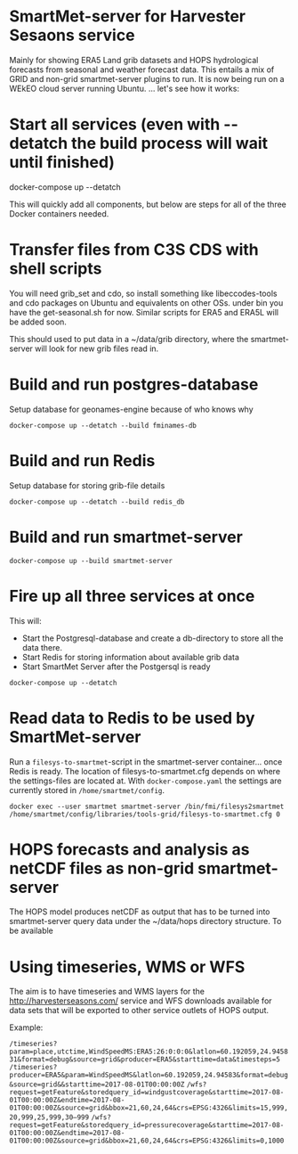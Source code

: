 
# SmartMet-server for Harvester Sesaons service

Mainly for showing ERA5 Land grib datasets and HOPS hydrological forecasts from seasonal and weather forecast data.
This entails a mix of GRID and non-grid smartmet-server plugins to run. It is now being run on a WEkEO cloud server running Ubuntu.
... let's see how it works:

# Start all services (even with --detatch the build process will wait until finished)
docker-compose up --detatch

This will quickly add all components, but below are steps for all of the three Docker containers needed.

# Transfer files from C3S CDS with shell scripts
You will need grib_set and cdo, so install something like libeccodes-tools and cdo packages on Ubuntu and equivalents on other OSs.
under bin you have the get-seasonal.sh for now. Similar scripts for ERA5 and ERA5L will be added soon.

This should used to put data in a ~/data/grib directory, where the smartmet-server will look for new grib files read in.

# Build and run postgres-database

Setup database for geonames-engine because of who knows why

`docker-compose up --detatch --build fminames-db`

# Build and run Redis

Setup database for storing grib-file details

`docker-compose up --detatch --build redis_db`

# Build and run smartmet-server

`docker-compose up --build smartmet-server`

# Fire up all three services at once

This will:

* Start the Postgresql-database and create a db-directory to store all the data there.
* Start Redis for storing information about available grib data
* Start SmartMet Server after the Postgersql is ready

`docker-compose up --detatch`

# Read data to Redis to be used by SmartMet-server

Run a `filesys-to-smartmet`-script in the smartmet-server container... once Redis is ready. The location of filesys-to-smartmet.cfg depends on where the settings-files are located at. With `docker-compose.yaml` the settings are currently stored in `/home/smartmet/config`.

`docker exec --user smartmet smartmet-server /bin/fmi/filesys2smartmet /home/smartmet/config/libraries/tools-grid/filesys-to-smartmet.cfg 0`

# HOPS forecasts and analysis as netCDF files as non-grid smartmet-server

The HOPS model produces netCDF as output that has to be turned into smartmet-server query data under the ~/data/hops directory structure.
To be available

# Using timeseries, WMS or WFS

The aim is to have timeseries and WMS layers for the http://harvesterseasons.com/ service and WFS downloads available for data sets that will be exported to
other service outlets of HOPS output.

Example:

`/timeseries?param=place,utctime,WindSpeedMS:ERA5:26:0:0:0&latlon=60.192059,24.945831&format=debug&source=grid&producer=ERA5&starttime=data&timesteps=5`
`/timeseries?producer=ERA5&param=WindSpeedMS&latlon=60.192059,24.94583&format=debug&source=grid&&starttime=2017-08-01T00:00:00Z`
`/wfs?request=getFeature&storedquery_id=windgustcoverage&starttime=2017-08-01T00:00:00Z&endtime=2017-08-01T00:00:00Z&source=grid&bbox=21,60,24,64&crs=EPSG:4326&limits=15,999,20,999,25,999,30–999`
`/wfs?request=getFeature&storedquery_id=pressurecoverage&starttime=2017-08-01T00:00:00Z&endtime=2017-08-01T00:00:00Z&source=grid&bbox=21,60,24,64&crs=EPSG:4326&limits=0,1000`

